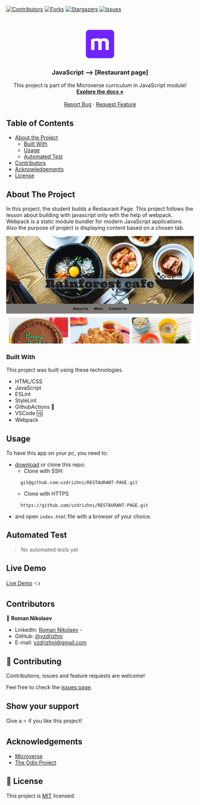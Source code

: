 <!--
*** Thanks for checking out this README Template. If you have a suggestion that would
*** make this better, please fork the repo and create a pull request or simply open
*** an issue with the tag "enhancement".
*** Thanks again! Now go create something AMAZING! :D
-->

<!-- PROJECT SHIELDS -->
<!--
*** I'm using markdown "reference style" links for readability.
*** Reference links are enclosed in brackets [ ] instead of parentheses ( ).
*** See the bottom of this document for the declaration of the reference variables
*** for contributors-url, forks-url, etc. This is an optional, concise syntax you may use.
*** https://www.markdownguide.org/basic-syntax/#reference-style-links
-->
[![Contributors][contributors-shield]][contributors-url]
[![Forks][forks-shield]][forks-url]
[![Stargazers][stars-shield]][stars-url]
[![Issues][issues-shield]][issues-url]


<!-- PROJECT LOGO -->
<br />
<p align="center">
  <a href="https://github.com/vzdrizhni/RESTAURANT-PAGE">
    <img src="src/assets/images/microverse.png" alt="Logo" width="80" height="80">
  </a>

  <h3 align="center">JavaScript --> [Restaurant page]</h3>

  <p align="center">
    This project is part of the Microverse curriculum in JavaScript module!
    <br />
    <a href="https://github.com/vzdrizhni/RESTAURANT-PAGE"><strong>Explore the docs »</strong></a>
    <br />
    <br />
    <a href="https://github.com/vzdrizhni/RESTAURANT-PAGE/issues">Report Bug</a>
    ·
    <a href="https://github.com/vzdrizhni/RESTAURANT-PAGE/issues">Request Feature</a>

  </p>
</p>

<!-- TABLE OF CONTENTS -->
## Table of Contents

* [About the Project](#about-the-project)
  * [Built With](#built-with)
  * [Usage](#usage)
  * [Automated Test](#automated-test)
* [Contributors](#contributors)
* [Acknowledgements](#acknowledgements)
* [License](#license)

<!-- ABOUT THE PROJECT -->
## About The Project

In this project, the student builds a Restaurant Page. This project follows the lesson about building with javascript only with the help of webpack. Webpack is a static module bundler for modern JavaScript applications. Also the purpose of project is displaying content based on a chosen tab.

![screenshot](src/assets/images/screenshot.PNG)

### Built With
This project was built using these technologies.
* HTML/CSS
* JavaScript
* ESLint
* StyleLint
* GithubActions :muscle:
* VSCode :vs:
* Webpack

<!-- INSTALLATION -->
## Usage

To have this app on your pc, you need to:
* [download](https://github.com/vzdrizhni/RESTAURANT-PAGE/archive/develop.zip) or clone this repo:
  - Clone with SSH:
  ```
    git@github.com:vzdrizhni/RESTAURANT-PAGE.git
  ```
  - Clone with HTTPS
  ```
    https://github.com/vzdrizhni/RESTAURANT-PAGE.git
  ```
- and open ```index.html``` file with a browser of your choice.

## Automated Test
 > No automated tests yet

## Live Demo

[Live Demo](https://raw.githack.com/vzdrizhni/RESTAURANT-PAGE/feature/basic_setup/dist/index.html) :point_left:

<!-- CONTACT -->
## Contributors

👤 **Roman Nikolaev**

- LinkedIn: [Roman Nikolaev](https://www.linkedin.com/in/roman-nikolaev-65b639197/) -
- GitHub: [@vzdrizhni](https://github.com/vzdrizhni)
- E-mail: vzdrizhni@gmail.com

## :handshake: Contributing

Contributions, issues and feature requests are welcome!

Feel free to check the [issues page](https://github.com/vzdrizhni/RESTAURANT-PAGE/issues).

## Show your support

Give a :star: if you like this project!


<!-- ACKNOWLEDGEMENTS -->
## Acknowledgements
* [Microverse](https://www.microverse.org/)
* [The Odin Project](https://www.theodinproject.com/)

<!-- MARKDOWN LINKS & IMAGES -->
<!-- https://www.markdownguide.org/basic-syntax/#reference-style-links -->
[contributors-shield]: https://img.shields.io/github/contributors/vzdrizhni/RESTAURANT-PAGE.svg?style=flat-square
[contributors-url]: https://github.com/vzdrizhni/RESTAURANT-PAGE/graphs/contributors
[forks-shield]: https://img.shields.io/github/forks/vzdrizhni/RESTAURANT-PAGE.svg?style=flat-square
[forks-url]: https://github.com/vzdrizhni/RESTAURANT-PAGE/network/members
[stars-shield]: https://img.shields.io/github/stars/vzdrizhni/RESTAURANT-PAGE.svg?style=flat-square
[stars-url]: https://github.com/vzdrizhni/RESTAURANT-PAGE/stargazers
[issues-shield]: https://img.shields.io/github/issues/vzdrizhni/RESTAURANT-PAGE.svg?style=flat-square
[issues-url]: https://github.com/vzdrizhni/RESTAURANT-PAGE/issues

## 📝 License

This project is [MIT](https://opensource.org/licenses/MIT) licensed.
